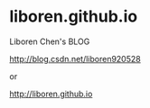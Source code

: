 # liboren.github.io
Liboren Chen's BLOG

http://blog.csdn.net/liboren920528

or

http://liboren.github.io

